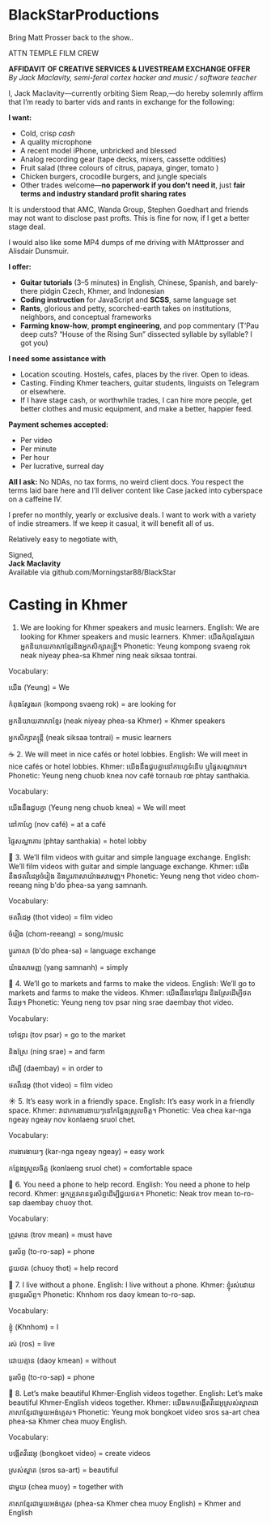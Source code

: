 # BlackStarProductions
Bring Matt Prosser back to the show..


ATTN TEMPLE FILM CREW

**AFFIDAVIT OF CREATIVE SERVICES & LIVESTREAM EXCHANGE OFFER**  
_By Jack Maclavity, semi-feral cortex hacker and music / software teacher_

I, Jack Maclavity—currently orbiting Siem Reap,—do hereby solemnly affirm that I’m ready to barter vids and rants in exchange for the following:

**I want:**
- Cold, crisp *cash*
- A quality microphone
- A recent model iPhone, unbricked and blessed
- Analog recording gear (tape decks, mixers, cassette oddities)
- Fruit salad (three colours of citrus, papaya, ginger, tomato )
- Chicken burgers, crocodile burgers, and jungle specials
- Other trades welcome—**no paperwork if you don't need it**, just **fair terms and industry standard profit sharing rates**

It is understood that AMC, Wanda Group, Stephen Goedhart and friends may not want to disclose past profts. This is fine for now, if I get a better stage deal.

I would also like some MP4 dumps of me driving with MAttprosser and Alisdair Dunsmuir. 

**I offer:**
- **Guitar tutorials** (3–5 minutes) in English, Chinese, Spanish, and barely-there pidgin Czech, Khmer, and Indonesian  
- **Coding instruction** for JavaScript and **SCSS**, same language set  
- **Rants**, glorious and petty, scorched-earth takes on institutions, neighbors, and conceptual frameworks  
- **Farming know-how**, **prompt engineering**, and pop commentary (T’Pau deep cuts? “House of the Rising Sun” dissected syllable by syllable? I got you)

**I need some assistance with**

- Location scouting. Hostels, cafes, places by the river. Open to ideas. 
- Casting. Finding Khmer teachers, guitar students, linguists on Telegram or elsewhere.
- If I have stage cash, or worthwhile trades, I can hire more people, get better clothes and music equipment, and make a better, happier feed.

**Payment schemes accepted:**
- Per video  
- Per minute  
- Per hour  
- Per lucrative, surreal day

**All I ask:**
No NDAs, no tax forms, no weird client docs. You respect the terms laid bare here and I’ll deliver content like Case jacked into cyberspace on a caffeine IV.

I prefer no monthly, yearly or exclusive deals. I want to work with a variety of indie streamers. If we keep it casual, it will benefit all of us. 

Relatively easy to negotiate with,

Signed,  
**Jack Maclavity**  
Available via github.com/Morningstar88/BlackStar

# Casting in Khmer

1. We are looking for Khmer speakers and music learners.
English: We are looking for Khmer speakers and music learners. Khmer: យើងកំពុងស្វែងរកអ្នកនិយាយភាសាខ្មែរនិងអ្នកសិក្សាតន្រ្តី។ Phonetic: Yeung kompong svaeng rok neak niyeay phea-sa Khmer ning neak siksaa tontrai.

Vocabulary:

យើង (Yeung) = We

កំពុងស្វែងរក (kompong svaeng rok) = are looking for

អ្នកនិយាយភាសាខ្មែរ (neak niyeay phea-sa Khmer) = Khmer speakers

អ្នកសិក្សាតន្រ្តី (neak siksaa tontrai) = music learners

☕ 2. We will meet in nice cafés or hotel lobbies.
English: We will meet in nice cafés or hotel lobbies. Khmer: យើងនឹងជួបគ្នានៅកាហ្វេទំនើប ឬផ្ទៃសណ្ឋាគារ។ Phonetic: Yeung neng chuob knea nov café tornaub rœ phtay santhakia.

Vocabulary:

យើងនឹងជួបគ្នា (Yeung neng chuob knea) = We will meet

នៅកាហ្វែ (nov café) = at a café

ផ្ទៃសណ្ឋាគារ (phtay santhakia) = hotel lobby

🎸 3. We’ll film videos with guitar and simple language exchange.
English: We’ll film videos with guitar and simple language exchange. Khmer: យើងនឹងថតវីដេអូចំរៀង និងប្ដូរភាសាយ៉ាងសាមញ្ញ។ Phonetic: Yeung neng thot video chom-reeang ning b'do phea-sa yang samnanh.

Vocabulary:

ថតវីដេអូ (thot video) = film video

ចំរៀង (chom-reeang) = song/music

ប្ដូរភាសា (b'do phea-sa) = language exchange

យ៉ាងសាមញ្ញ (yang samnanh) = simply

🧺 4. We’ll go to markets and farms to make the videos.
English: We’ll go to markets and farms to make the videos. Khmer: យើងនឹងទៅផ្សារ និងស្រែដើម្បីថតវីដេអូ។ Phonetic: Yeung neng tov psar ning srae daembay thot video.

Vocabulary:

ទៅផ្សារ (tov psar) = go to the market

និងស្រែ (ning srae) = and farm

ដើម្បី (daembay) = in order to

ថតវីដេអូ (thot video) = film video

☀️ 5. It’s easy work in a friendly space.
English: It’s easy work in a friendly space. Khmer: វាជាការងារងាយៗនៅកន្លែងស្រួលចិត្ត។ Phonetic: Vea chea kar-nga ngeay ngeay nov konlaeng sruol chet.

Vocabulary:

ការងារងាយៗ (kar-nga ngeay ngeay) = easy work

កន្លែងស្រួលចិត្ត (konlaeng sruol chet) = comfortable space

📱 6. You need a phone to help record.
English: You need a phone to help record. Khmer: អ្នកត្រូវមានទូរស័ព្ទដើម្បីជួយថត។ Phonetic: Neak trov mean to-ro-sap daembay chuoy thot.

Vocabulary:

ត្រូវមាន (trov mean) = must have

ទូរស័ព្ទ (to-ro-sap) = phone

ជួយថត (chuoy thot) = help record

📵 7. I live without a phone.
English: I live without a phone. Khmer: ខ្ញុំរស់ដោយគ្មានទូរស័ព្ទ។ Phonetic: Khnhom ros daoy kmean to-ro-sap.

Vocabulary:

ខ្ញុំ (Khnhom) = I

រស់ (ros) = live

ដោយគ្មាន (daoy kmean) = without

ទូរស័ព្ទ (to-ro-sap) = phone

🎥 8. Let’s make beautiful Khmer-English videos together.
English: Let’s make beautiful Khmer-English videos together. Khmer: យើងមកបង្កើតវីដេអូស្រស់ស្អាតជាភាសាខ្មែរជាមួយអង់គ្លេស។ Phonetic: Yeung mok bongkoet video sros sa-art chea phea-sa Khmer chea muoy English.

Vocabulary:

បង្កើតវីដេអូ (bongkoet video) = create videos

ស្រស់ស្អាត (sros sa-art) = beautiful

ជាមួយ (chea muoy) = together with

ភាសាខ្មែរជាមួយអង់គ្លេស (phea-sa Khmer chea muoy English) = Khmer and English

